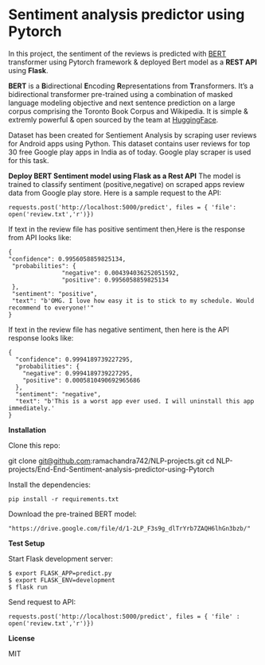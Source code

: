 # Sentiment analysis predictor using Pytorch
In this project, the sentiment of the reviews is predicted with [BERT](https://huggingface.co/transformers/model_doc/bert.html) transformer using Pytorch framework & deployed Bert model as a **REST API** using **Flask**.

**BERT** is a **B**idirectional **E**ncoding **R**epresentations from **T**ransformers. It’s a bidirectional transformer pre-trained using a combination of masked language modeling objective and next sentence prediction on a large corpus comprising the Toronto Book Corpus and Wikipedia. It is simple & extremly powerful & open sourced by the team at [HuggingFace](https://huggingface.co/).

Dataset has been created for Sentiement Analysis by scraping user reviews for Android apps using Python. This dataset contains user reviews for top 30 free Google play apps in India as of today. Google play scraper is used for this task.

**Deploy BERT Sentiment model using Flask as a Rest API**
The model is trained to classify sentiment (positive,negative) on scraped apps review data from Google play store.
Here is a sample request to the API:
```
requests.post('http://localhost:5000/predict', files = { 'file': open('review.txt','r')})
```
If text in the review file has positive sentiment then,Here is the response from API looks like: 

 ```
 {                   
 "confidence": 0.9956058859825134,          
  "probabilities": {                   
                "negative": 0.004394036252051592,                  
                "positive": 0.9956058859825134                  
  },                       
  "sentiment": "positive",            
  "text": "b'OMG. I love how easy it is to stick to my schedule. Would recommend to everyone!'"         
}
```

If text in the review file has negative sentiment, then here is the API response looks like:

```
{                                         
  "confidence": 0.9994189739227295,          
  "probabilities": {                         
    "negative": 0.9994189739227295,                       
    "positive": 0.0005810490692965686                    
  },          
  "sentiment": "negative",        
  "text": "b'This is a worst app ever used. I will uninstall this app immediately.'
}
```

**Installation** 

Clone this repo:     

git clone git@github.com:ramachandra742/NLP-projects.git
cd NLP-projects/End-End-Sentiment-analysis-predictor-using-Pytorch  

Install the dependencies: 
```
pip install -r requirements.txt
```
Download the pre-trained BERT model:
```
"https://drive.google.com/file/d/1-2LP_F3s9g_dlTrYrb7ZAQH6lhGn3bzb/"
```
**Test Setup**

Start Flask development server:
```
$ export FLASK_APP=predict.py      
$ export FLASK_ENV=development       
$ flask run
```
Send request to API:
```
requests.post('http://localhost:5000/predict', files = { 'file' : open('review.txt','r')})
```
**License**

MIT



